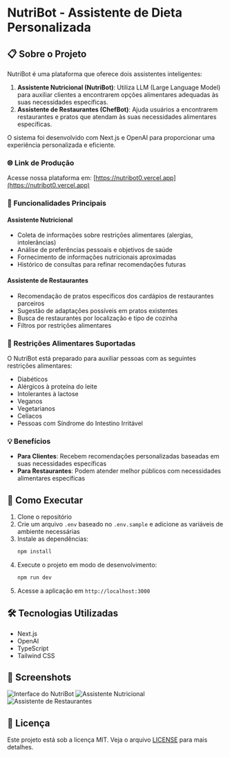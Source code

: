 # NutriBot - Assistente de Dieta Personalizada

## 📋 Sobre o Projeto

NutriBot é uma plataforma que oferece dois assistentes inteligentes:

1. **Assistente Nutricional (NutriBot)**: Utiliza LLM (Large Language Model) para auxiliar clientes a encontrarem opções alimentares adequadas às suas necessidades específicas.
2. **Assistente de Restaurantes (ChefBot)**: Ajuda usuários a encontrarem restaurantes e pratos que atendam às suas necessidades alimentares específicas.

O sistema foi desenvolvido com Next.js e OpenAI para proporcionar uma experiência personalizada e eficiente.

### 🌐 Link de Produção

Acesse nossa plataforma em: [https://nutribot0.vercel.app](https://nutribot0.vercel.app)

### 🎯 Funcionalidades Principais

#### Assistente Nutricional
- Coleta de informações sobre restrições alimentares (alergias, intolerâncias)
- Análise de preferências pessoais e objetivos de saúde
- Fornecimento de informações nutricionais aproximadas
- Histórico de consultas para refinar recomendações futuras

#### Assistente de Restaurantes
- Recomendação de pratos específicos dos cardápios de restaurantes parceiros
- Sugestão de adaptações possíveis em pratos existentes
- Busca de restaurantes por localização e tipo de cozinha
- Filtros por restrições alimentares

### 🥗 Restrições Alimentares Suportadas

O NutriBot está preparado para auxiliar pessoas com as seguintes restrições alimentares:

- Diabéticos
- Alérgicos à proteína do leite
- Intolerantes à lactose
- Veganos
- Vegetarianos
- Celíacos
- Pessoas com Síndrome do Intestino Irritável

### 💡 Benefícios

- **Para Clientes**: Recebem recomendações personalizadas baseadas em suas necessidades específicas
- **Para Restaurantes**: Podem atender melhor públicos com necessidades alimentares específicas

## 🚀 Como Executar

1. Clone o repositório
2. Crie um arquivo `.env` baseado no `.env.sample` e adicione as variáveis de ambiente necessárias
3. Instale as dependências:
   ```bash
   npm install
   ```
4. Execute o projeto em modo de desenvolvimento:
   ```bash
   npm run dev
   ```
5. Acesse a aplicação em `http://localhost:3000`

## 🛠️ Tecnologias Utilizadas

- Next.js
- OpenAI
- TypeScript
- Tailwind CSS

## 📸 Screenshots

![Interface do NutriBot](https://i.imgur.com/PHkFQIS.png)
![Assistente Nutricional](https://i.imgur.com/lwieDeh.png)
![Assistente de Restaurantes](https://i.imgur.com/qwex4l9.png)

## 📝 Licença

Este projeto está sob a licença MIT. Veja o arquivo [LICENSE](LICENSE) para mais detalhes.
